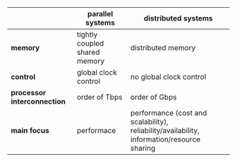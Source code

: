 
|  | parallel systems | distributed systems |
| ---- | ---- | ---- |
| **memory** | tightly coupled shared memory | distributed memory |
| **control** | global clock control | no global clock control |
| **processor interconnection** | order of Tbps | order of Gbps |
| **main focus** | performace | performance (cost and scalability), reliability/availability, information/resource sharing |